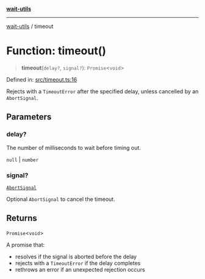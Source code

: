 [**wait-utils**](../README.md)

***

[wait-utils](../globals.md) / timeout

# Function: timeout()

> **timeout**(`delay?`, `signal?`): `Promise`\<`void`\>

Defined in: [src/timeout.ts:16](https://github.com/havelessbemore/wait-utils/blob/3bb2ed71fc20049f79eeaf6e5a808c5d1620f97b/src/timeout.ts#L16)

Rejects with a `TimeoutError` after the specified delay,
unless cancelled by an `AbortSignal`.

## Parameters

### delay?

The number of milliseconds to wait before timing out.

`null` | `number`

### signal?

[`AbortSignal`](#)

Optional `AbortSignal` to cancel the timeout.

## Returns

`Promise`\<`void`\>

A promise that:
- resolves if the signal is aborted before the delay
- rejects with a `TimeoutError` if the delay completes
- rethrows an error if an unexpected rejection occurs
